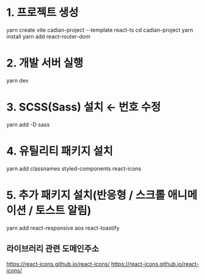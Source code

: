 # 1. 프로젝트 생성
yarn create vite cadian-project --template react-ts
cd cadian-project
yarn install
yarn add react-router-dom

# 2. 개발 서버 실행
yarn dev

# 3. SCSS(Sass) 설치 ← 번호 수정
yarn add -D sass

# 4. 유틸리티 패키지 설치
yarn add classnames styled-components react-icons

# 5. 추가 패키지 설치(반응형 / 스크롤 애니메이션 / 토스트 알림)
yarn add react-responsive aos react-toastify

## 라이브러리 관련 도메인주소
https://react-icons.github.io/react-icons/
https://react-icons.github.io/react-icons/